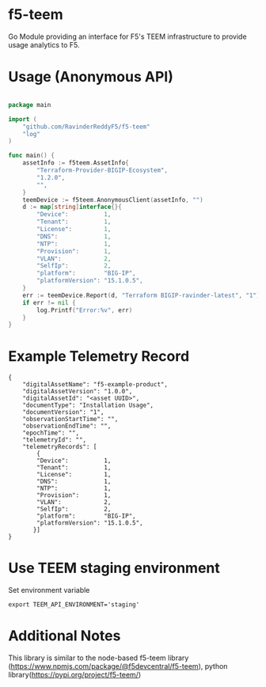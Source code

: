 # f5-teem
Go Module providing an interface for F5's TEEM infrastructure to provide usage analytics to F5.

# Usage (Anonymous API)

```go

package main

import (
	"github.com/RavinderReddyF5/f5-teem"
	"log"
)

func main() {
	assetInfo := f5teem.AssetInfo{
		"Terraform-Provider-BIGIP-Ecosystem",
		"1.2.0",
		"",
	}
	teemDevice := f5teem.AnonymousClient(assetInfo, "")
	d := map[string]interface{}{
		"Device":          1,
		"Tenant":          1,
		"License":         1,
		"DNS":             1,
		"NTP":             1,
		"Provision":       1,
		"VLAN":            2,
		"SelfIp":          2,
		"platform":        "BIG-IP",
		"platformVersion": "15.1.0.5",
	}
	err := teemDevice.Report(d, "Terraform BIGIP-ravinder-latest", "1")
	if err != nil {
		log.Printf("Error:%v", err)
	}
}
```
# Example Telemetry Record
```
{
    "digitalAssetName": "f5-example-product",
    "digitalAssetVersion": "1.0.0",
    "digitalAssetId": "<asset UUID>",
    "documentType": "Installation Usage",
    "documentVersion": "1",
    "observationStartTime": "",
    "observationEndTime": "",
    "epochTime": "",
    "telemetryId": "",
    "telemetryRecords": [
        {
        "Device":          1,
        "Tenant":          1,
        "License":         1,
        "DNS":             1,
        "NTP":             1,
        "Provision":       1,
        "VLAN":            2,
        "SelfIp":          2,
        "platform":        "BIG-IP",
        "platformVersion": "15.1.0.5",
	   }]
}
```
# Use TEEM staging environment
  Set environment variable
  ```
  export TEEM_API_ENVIRONMENT='staging'
  ```
# Additional Notes
This library is similar to the node-based f5-teem library (https://www.npmjs.com/package/@f5devcentral/f5-teem),
python library(https://pypi.org/project/f5-teem/)

